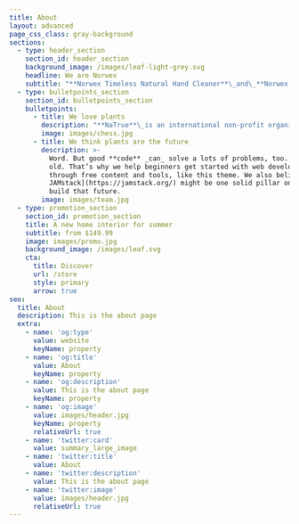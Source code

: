 ```yaml
---
title: About
layout: advanced
page_css_class: gray-background
sections:
  - type: header_section
    section_id: header_section
    background_image: /images/leaf-light-grey.svg
    headline: We are Norwex
    subtitle: "**Norwex Timeless Natural Hand Cleaner**\_and\_**Norwex Timeless Relaxation Rescue Gel**\_have been certified by two reputable certification agencies, EcoGruppo and NaTrue.\n\n\n\n![](https://shopus.norwex.biz/en_US/media-manager/cms-media/na-media/1471268745/149/)\n\n**EcoGruppo**, an Italian certification body, ensures that products are formulated with very pure raw materials, particularly from organic farming. EcoGruppo helps ensure eco-sustainable production within agriculture, manufacturing, processing and service industries to guarantee the absence of GMO and ionizing radiation, as well as pesticides and synthetic substances. EcoGruppo ensures that all ingredients and manufacturing processes reflect its organic certification requirements.\n"
  - type: bulletpoints_section
    section_id: bulletpoints_section
    bulletpoints:
      - title: We love plants
        description: "**NaTrue**\_is an international non-profit organization that promotes organic farming and acts to protect biodiversity. NaTrue certification means the product possesses the following attributes:\_\n\n\n\n*   Natural and organic ingredients\n\n*   Soft Manufacturing Processes\n\n*   Environmentally friendly practices\n\n*   No synthetic fragrances and colors\n\n*   No petroleum-derived products\n\n*   No GMOs\n\n*   No irradiation of end product or botanical ingredients\n\n*   Products must not be tested on animals\_\n\n![](https://shopus.norwex.biz/en_US/media-manager/cms-media/na-media/1475899156/411/)\n\n\_\n\n**BDIH**\_is an international organization that ensures the product is free from:\n\n*   Organic or synthetic dyes\n\n*   Synthetic fragrances\n\n*   Ethoxylated raw materials\n\n*   Silicones\n\n*   Paraffins and other petroleum products\n\nThe Norwex Body Lotion, Shower Gel and Hand Cream have all been certified by NaTrue and BDIH.\n"
        image: images/chess.jpg
      - title: We think plants are the future
        description: >-
          Word. But good **code** _can_ solve a lots of problems, too. New _and_
          old. That’s why we help beginners get started with web development
          through free content and tools, like this theme. We also believe [the
          JAMstack](https://jamstack.org/) might be one solid pillar on which we
          build that future.
        image: images/team.jpg
  - type: promotion_section
    section_id: promotion_section
    title: A new home interior for summer
    subtitle: from $149.99
    image: images/promo.jpg
    background_image: /images/leaf.svg
    cta:
      title: Discover
      url: /store
      style: primary
      arrow: true
seo:
  title: About
  description: This is the about page
  extra:
    - name: 'og:type'
      value: website
      keyName: property
    - name: 'og:title'
      value: About
      keyName: property
    - name: 'og:description'
      value: This is the about page
      keyName: property
    - name: 'og:image'
      value: images/header.jpg
      keyName: property
      relativeUrl: true
    - name: 'twitter:card'
      value: summary_large_image
    - name: 'twitter:title'
      value: About
    - name: 'twitter:description'
      value: This is the about page
    - name: 'twitter:image'
      value: images/header.jpg
      relativeUrl: true
---
```

